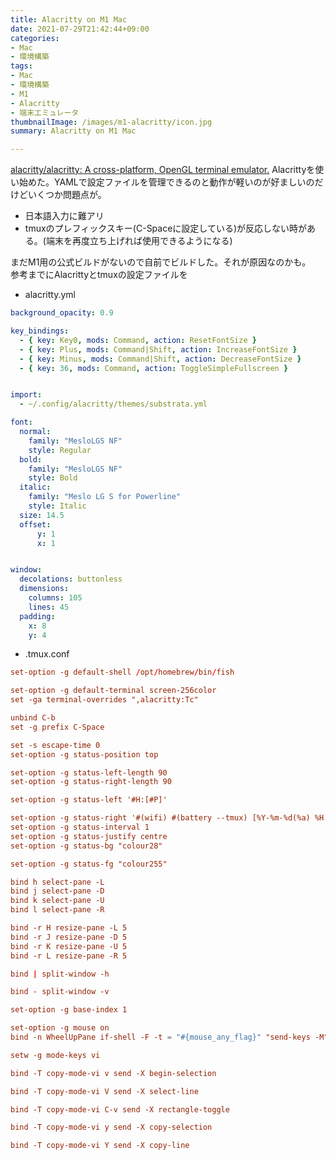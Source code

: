 ```yaml
---
title: Alacritty on M1 Mac
date: 2021-07-29T21:42:44+09:00
categories:
- Mac
- 環境構築
tags:
- Mac
- 環境構築
- M1
- Alacritty
- 端末エミュレータ
thumbnailImage: /images/m1-alacritty/icon.jpg
summary: Alacritty on M1 Mac

---
```

[alacritty/alacritty: A cross-platform, OpenGL terminal emulator.](https://github.com/alacritty/alacritty)
Alacrittyを使い始めた。YAMLで設定ファイルを管理できるのと動作が軽いのが好ましいのだけどいくつか問題点が。
- 日本語入力に難アリ
- tmuxのプレフィックスキー(C-Spaceに設定している)が反応しない時がある。(端末を再度立ち上げれば使用できるようになる)

まだM1用の公式ビルドがないので自前でビルドした。それが原因なのかも。  
参考までにAlacrittyとtmuxの設定ファイルを

- alacritty.yml
```yaml
background_opacity: 0.9

key_bindings:
  - { key: Key0, mods: Command, action: ResetFontSize }
  - { key: Plus, mods: Command|Shift, action: IncreaseFontSize }
  - { key: Minus, mods: Command|Shift, action: DecreaseFontSize }
  - { key: 36, mods: Command, action: ToggleSimpleFullscreen }


import:
  - ~/.config/alacritty/themes/substrata.yml

font:
  normal:
    family: "MesloLGS NF"
    style: Regular
  bold:
    family: "MesloLGS NF"
    style: Bold
  italic:
    family: "Meslo LG S for Powerline"
    style: Italic
  size: 14.5
  offset:
      y: 1
      x: 1


window:
  decolations: buttonless 
  dimensions:
    columns: 105
    lines: 45
  padding:
    x: 8
    y: 4
```
- .tmux.conf
```conf
set-option -g default-shell /opt/homebrew/bin/fish

set-option -g default-terminal screen-256color
set -ga terminal-overrides ",alacritty:Tc"

unbind C-b
set -g prefix C-Space

set -s escape-time 0
set-option -g status-position top

set-option -g status-left-length 90
set-option -g status-right-length 90

set-option -g status-left '#H:[#P]'

set-option -g status-right '#(wifi) #(battery --tmux) [%Y-%m-%d(%a) %H:%M]'
set-option -g status-interval 1
set-option -g status-justify centre
set-option -g status-bg "colour28"

set-option -g status-fg "colour255"

bind h select-pane -L
bind j select-pane -D
bind k select-pane -U
bind l select-pane -R

bind -r H resize-pane -L 5
bind -r J resize-pane -D 5
bind -r K resize-pane -U 5
bind -r L resize-pane -R 5

bind | split-window -h

bind - split-window -v

set-option -g base-index 1

set-option -g mouse on
bind -n WheelUpPane if-shell -F -t = "#{mouse_any_flag}" "send-keys -M" "if -Ft= '#{pane_in_mode}' 'send-keys -M' 'copy-mode -e'"

setw -g mode-keys vi

bind -T copy-mode-vi v send -X begin-selection

bind -T copy-mode-vi V send -X select-line

bind -T copy-mode-vi C-v send -X rectangle-toggle

bind -T copy-mode-vi y send -X copy-selection

bind -T copy-mode-vi Y send -X copy-line

```




<!--more-->
